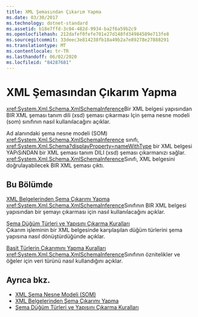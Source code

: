 ```yaml
---
title: XML Şemasından Çıkarım Yapma
ms.date: 03/30/2017
ms.technology: dotnet-standard
ms.assetid: b18e7ffd-3c04-482d-9934-ba2f6a59b2c9
ms.openlocfilehash: 212dafef0fefe701e27d148fd34984589e713fe8
ms.sourcegitcommit: 33deec3e814238fb18a49b2a7e89278e27888291
ms.translationtype: MT
ms.contentlocale: tr-TR
ms.lasthandoff: 06/02/2020
ms.locfileid: "84287681"
---
```

# <a name="inferring-an-xml-schema"></a>XML Şemasından Çıkarım Yapma
<xref:System.Xml.Schema.XmlSchemaInference>Bir XML belgesi yapısından BIR XML şeması tanım dili (xsd) şeması çıkarması Için şema nesne modeli (som) sınıfının nasıl kullanılacağını açıklar.  
  
 Ad alanındaki şema nesne modeli (SOM) <xref:System.Xml.Schema.XmlSchemaInference> sınıfı, <xref:System.Xml.Schema?displayProperty=nameWithType> bir XML belgesi YAPıSıNDAN bir XML şeması tanım DILI (xsd) şeması çıkarmanızı sağlar. <xref:System.Xml.Schema.XmlSchemaInference>Sınıfı, XML belgesini doğrulayabilecek BIR XML şeması çıktı.  
  
## <a name="in-this-section"></a>Bu Bölümde  
 [XML Belgelerinden Şema Çıkarımı Yapma](inferring-schemas-from-xml-documents.md)  
 <xref:System.Xml.Schema.XmlSchemaInference>Sınıfının BIR XML belgesi yapısından bir şemayı çıkarması için nasıl kullanılacağını açıklar.  
  
 [Şema Düğüm Türleri ve Yapısını Çıkarma Kuralları](rules-for-inferring-schema-node-types-and-structure.md)  
 Çıkarım işleminin bir XML belgesinde karşılaşılan düğüm türlerini şema yapısına nasıl dönüştürdüğünde açıklar.  
  
 [Basit Türlerin Çıkarımını Yapma Kuralları](rules-for-inferring-simple-types.md)  
 <xref:System.Xml.Schema.XmlSchemaInference>Sınıfının öznitelikler ve öğeler için veri türünü nasıl kullandığını açıklar.  
  
## <a name="see-also"></a>Ayrıca bkz.

- [XML Şema Nesne Modeli (SOM)](xml-schema-object-model-som.md)
- [XML Belgelerinden Şema Çıkarımı Yapma](inferring-schemas-from-xml-documents.md)
- [Şema Düğüm Türleri ve Yapısını Çıkarma Kuralları](rules-for-inferring-schema-node-types-and-structure.md)
